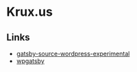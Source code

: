 # Krux.us

## Links

- [gatsby-source-wordpress-experimental](https://github.com/gatsbyjs/gatsby-source-wordpress-experimental)
- [wpgatsby](https://github.com/gatsbyjs/wp-gatsby)
